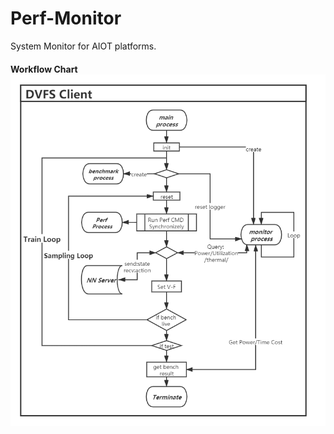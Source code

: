 # Perf-Monitor
System Monitor for AIOT platforms.

#### Workflow Chart![Workflow](README.assets/Workflow.png)
